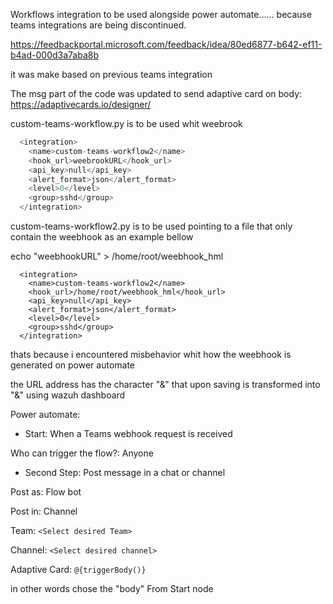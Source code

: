 Workflows integration to be used alongside power automate...... because teams integrations are being discontinued.

https://feedbackportal.microsoft.com/feedback/idea/80ed6877-b642-ef11-b4ad-000d3a7aba8b

it was make based on previous teams integration

The msg part of the code was updated to send adaptive card on body: https://adaptivecards.io/designer/

custom-teams-workflow.py is to be used whit weebrook

```python
  <integration> 
    <name>custom-teams-workflow2</name>
    <hook_url>weebrookURL</hook_url>
    <api_key>null</api_key>
    <alert_format>json</alert_format> 
    <level>0</level>
    <group>sshd</group>
  </integration>
```


custom-teams-workflow2.py is to be used pointing to a file that only contain the weebhook as an example bellow

echo "weebhookURL" > /home/root/weebhook_hml

```ptthon
  <integration> 
    <name>custom-teams-workflow2</name>
    <hook_url>/home/root/weebhook_hml</hook_url>
    <api_key>null</api_key>
    <alert_format>json</alert_format> 
    <level>0</level>
    <group>sshd</group>
  </integration>
```

thats because i encountered misbehavior whit how the weebhook is generated on power automate

the URL address has the character "&" that upon saving is transformed into  "&amp;" using wazuh dashboard


Power automate:

- Start: When a Teams webhook request is received

Who can trigger the flow?:  Anyone

- Second Step: Post message in a chat or channel

Post as: Flow bot

Post in: Channel

Team: `<Select desired Team>`

Channel: `<Select desired channel>`

Adaptive Card: `@{triggerBody()}`

in other words chose the "body" From Start node